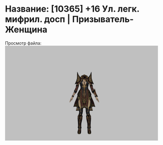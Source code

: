 # Название: [10365] +16 Ул. легк. мифрил. досп | Призыватель-Женщина

Просмотр файла:
![p090021.png](p090021.png)